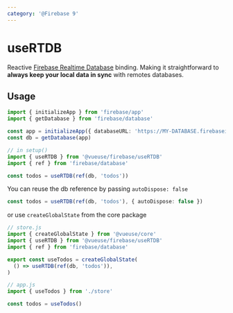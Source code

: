 ```yaml
---
category: '@Firebase 9'
---
```


# useRTDB

Reactive [Firebase Realtime Database](https://firebase.google.com/docs/database) binding. Making it straightforward to **always keep your local data in sync** with remotes databases.

## Usage

```ts
import { initializeApp } from 'firebase/app'
import { getDatabase } from 'firebase/database'

const app = initializeApp({ databaseURL: 'https://MY-DATABASE.firebaseio.com' })
const db = getDatabase(app)
```

```ts
// in setup()
import { useRTDB } from '@vueuse/firebase/useRTDB'
import { ref } from 'firebase/database'

const todos = useRTDB(ref(db, 'todos'))
```

You can reuse the db reference by passing `autoDispose: false`

```ts
const todos = useRTDB(ref(db, 'todos'), { autoDispose: false })
```

or use `createGlobalState` from the core package

```js
// store.js
import { createGlobalState } from '@vueuse/core'
import { useRTDB } from '@vueuse/firebase/useRTDB'
import { ref } from 'firebase/database'

export const useTodos = createGlobalState(
  () => useRTDB(ref(db, 'todos')),
)
```

```js
// app.js
import { useTodos } from './store'

const todos = useTodos()
```
